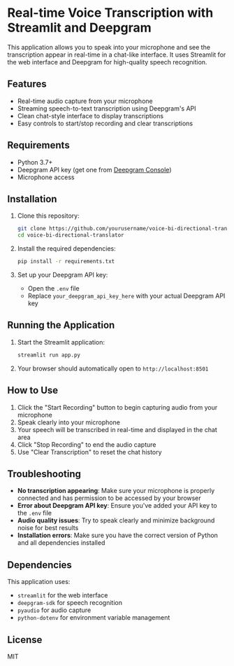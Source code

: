 # Real-time Voice Transcription with Streamlit and Deepgram

This application allows you to speak into your microphone and see the transcription appear in real-time in a chat-like interface. It uses Streamlit for the web interface and Deepgram for high-quality speech recognition.

## Features

- Real-time audio capture from your microphone
- Streaming speech-to-text transcription using Deepgram's API
- Clean chat-style interface to display transcriptions
- Easy controls to start/stop recording and clear transcriptions

## Requirements

- Python 3.7+
- Deepgram API key (get one from [Deepgram Console](https://console.deepgram.com/))
- Microphone access

## Installation

1. Clone this repository:
   ```bash
   git clone https://github.com/yourusername/voice-bi-directional-translator.git
   cd voice-bi-directional-translator
   ```

2. Install the required dependencies:
   ```bash
   pip install -r requirements.txt
   ```

3. Set up your Deepgram API key:
   - Open the `.env` file
   - Replace `your_deepgram_api_key_here` with your actual Deepgram API key

## Running the Application

1. Start the Streamlit application:
   ```bash
   streamlit run app.py
   ```

2. Your browser should automatically open to `http://localhost:8501`

## How to Use

1. Click the "Start Recording" button to begin capturing audio from your microphone
2. Speak clearly into your microphone
3. Your speech will be transcribed in real-time and displayed in the chat area
4. Click "Stop Recording" to end the audio capture
5. Use "Clear Transcription" to reset the chat history

## Troubleshooting

- **No transcription appearing**: Make sure your microphone is properly connected and has permission to be accessed by your browser
- **Error about Deepgram API key**: Ensure you've added your API key to the `.env` file
- **Audio quality issues**: Try to speak clearly and minimize background noise for best results
- **Installation errors**: Make sure you have the correct version of Python and all dependencies installed

## Dependencies

This application uses:
- `streamlit` for the web interface
- `deepgram-sdk` for speech recognition
- `pyaudio` for audio capture
- `python-dotenv` for environment variable management

## License

MIT
